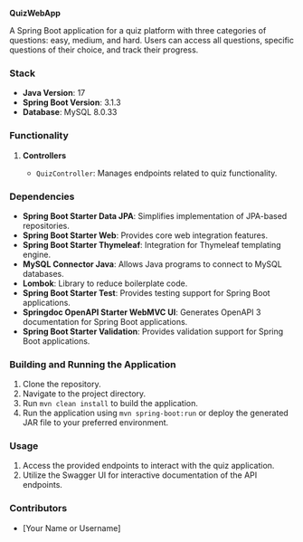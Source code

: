 **QuizWebApp**

A Spring Boot application for a quiz platform with three categories of questions: easy, medium, and hard. Users can access all questions, specific questions of their choice, and track their progress.

### Stack

- **Java Version**: 17
- **Spring Boot Version**: 3.1.3
- **Database**: MySQL 8.0.33

### Functionality

1. **Controllers**

    - `QuizController`: Manages endpoints related to quiz functionality.
  
### Dependencies

- **Spring Boot Starter Data JPA**: Simplifies implementation of JPA-based repositories.
- **Spring Boot Starter Web**: Provides core web integration features.
- **Spring Boot Starter Thymeleaf**: Integration for Thymeleaf templating engine.
- **MySQL Connector Java**: Allows Java programs to connect to MySQL databases.
- **Lombok**: Library to reduce boilerplate code.
- **Spring Boot Starter Test**: Provides testing support for Spring Boot applications.
- **Springdoc OpenAPI Starter WebMVC UI**: Generates OpenAPI 3 documentation for Spring Boot applications.
- **Spring Boot Starter Validation**: Provides validation support for Spring Boot applications.

### Building and Running the Application

1. Clone the repository.
2. Navigate to the project directory.
3. Run `mvn clean install` to build the application.
4. Run the application using `mvn spring-boot:run` or deploy the generated JAR file to your preferred environment.

### Usage

1. Access the provided endpoints to interact with the quiz application.
2. Utilize the Swagger UI for interactive documentation of the API endpoints.

### Contributors

- [Your Name or Username]
